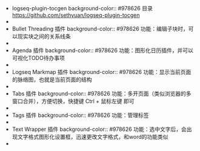 - logseq-plugin-tocgen
  background-color:: #978626
  目录
  https://github.com/sethyuan/logseq-plugin-tocgen
-
- Bullet Threading 插件
  background-color:: #978626
  功能：编辑子块时，可以现实块之间的关系线条
-
- Agenda 插件
  background-color:: #978626
  功能：图形化日历插件，并可以可视化TODO待办事项
-
- Logseq Markmap 插件
  background-color:: #978626
  功能：显示当前页面的脉络图，也就是当前页面的结构
-
- Tabs 插件
  background-color:: #978626
  功能：多开页面（类似浏览器的多窗口合并），方便切换，快捷键 Ctrl + 鼠标左键 即可
-
- Tags 插件
  background-color:: #978626
  功能：管理标签
-
- Text Wrapper 插件
  background-color:: #978626
  功能：选中文字后，会出现文字格式图形化设置框，迅速更改文字格式，和word的功能类似
-